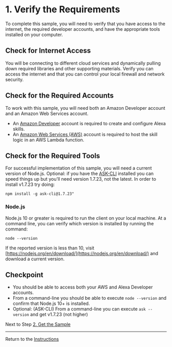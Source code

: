 # 1. Verify the Requirements

To complete this sample, you will need to verify that you have access to the internet, the required developer accounts, and have the appropriate tools installed on your computer.

## Check for Internet Access
You will be connecting to different cloud services and dynamically pulling down required libraries and other supporting materials. Verify you can access the internet and that you can control your local firewall and network security. 

## Check for the Required Accounts

To work with this sample, you will need both an Amazon Developer account and an Amazon Web Services account.

* An [Amazon Developer](https://developer.amazon.com/) account is required to create and configure Alexa skills.
* An [Amazon Web Services (AWS)](https://aws.amazon.com/) account is required to host the skill logic in an AWS Lambda function.

## Check for the Required Tools

For successful implementation of this sample, you will need a current version of Node.js.
Optional: if you have the [ASK-CLI](https://alexa.design/cli) installed you can speed things up but you'll need version 1.7.23, not the latest. In order to install v1.7.23 try doing:

```
npm install -g ask-cli@1.7.23"
```

### **Node.js**

Node.js 10 or greater is required to run the client on your local machine. At a command line, you can verify which version is installed by running the command:

```
node --version
```

If the reported version is less than 10, visit [https://nodejs.org/en/download/](https://nodejs.org/en/download/) and download a current version.


## Checkpoint
- You should be able to access both your AWS and Alexa Developer accounts.
- From a command-line you should be able to execute `node --version` and confirm that Node.js 10+ is installed.
- Optional: (ASK-CLI) From a command-line you can execute `ask --version` and get v1.7.23 (not higher)

Next to Step [2. Get the Sample](get-the-sample.md)

___
Return to the [Instructions](README.md)